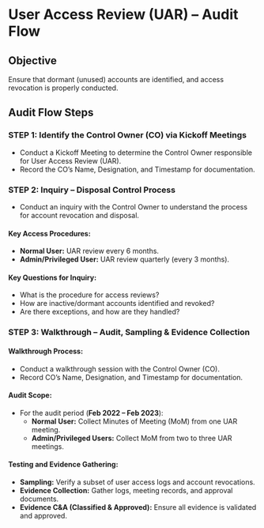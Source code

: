 # User Access Review (UAR) – Audit Flow

## Objective
Ensure that dormant (unused) accounts are identified, and access revocation is properly conducted.

## Audit Flow Steps

### STEP 1: Identify the Control Owner (CO) via Kickoff Meetings
- Conduct a Kickoff Meeting to determine the Control Owner responsible for User Access Review (UAR).
- Record the CO’s Name, Designation, and Timestamp for documentation.

### STEP 2: Inquiry – Disposal Control Process
- Conduct an inquiry with the Control Owner to understand the process for account revocation and disposal.

#### Key Access Procedures:
- **Normal User:** UAR review every 6 months.
- **Admin/Privileged User:** UAR review quarterly (every 3 months).

#### Key Questions for Inquiry:
- What is the procedure for access reviews?
- How are inactive/dormant accounts identified and revoked?
- Are there exceptions, and how are they handled?

### STEP 3: Walkthrough – Audit, Sampling & Evidence Collection

#### Walkthrough Process:
- Conduct a walkthrough session with the Control Owner (CO).
- Record CO’s Name, Designation, and Timestamp for documentation.

#### Audit Scope:
- For the audit period (**Feb 2022 – Feb 2023**):
  - **Normal User:** Collect Minutes of Meeting (MoM) from one UAR meeting.
  - **Admin/Privileged Users:** Collect MoM from two to three UAR meetings.

#### Testing and Evidence Gathering:
- **Sampling:** Verify a subset of user access logs and account revocations.
- **Evidence Collection:** Gather logs, meeting records, and approval documents.
- **Evidence C&A (Classified & Approved):** Ensure all evidence is validated and approved.
